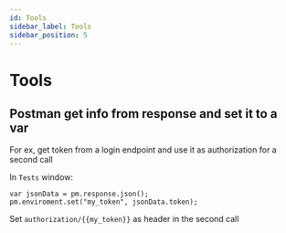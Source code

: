 ```yaml
---
id: Tools
sidebar_label: Tools
sidebar_position: 5
---
```

# Tools

## Postman get info from response and set it to a var
For ex, get token from a login endpoint and use it as authorization for a second call

In `Tests` window:
```
var jsonData = pm.response.json();
pm.enviroment.set("my_token", jsonData.token);
```
Set `authorization/{{my_token}}` as header in the second call


